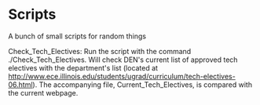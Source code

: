 Scripts
=======

A bunch of small scripts for random things

Check_Tech_Electives: Run the script with the command ./Check_Tech_Electives.  Will check DEN's current list of approved tech electives with the department's list (located at http://www.ece.illinois.edu/students/ugrad/curriculum/tech-electives-06.html).  The accompanying file, Current_Tech_Electives, is compared with the current webpage.
